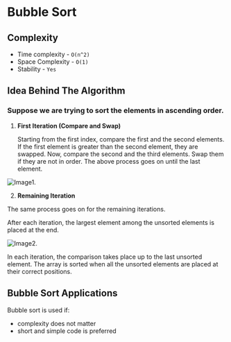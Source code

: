 # Bubble Sort

## Complexity

- Time complexity - `O(n^2)`
- Space Complexity - `O(1)`
- Stability - `Yes`

## Idea Behind The Algorithm 
### Suppose we are trying to sort the elements in ascending order.

1. **First Iteration (Compare and Swap)**

    Starting from the first index, compare the first and the second elements.
    If the first element is greater than the second element, they are swapped.
    Now, compare the second and the third elements. Swap them if they are not in order.
    The above process goes on until the last element. 
    
![Image1.](https://cdn.programiz.com/cdn/farfuture/kn1zM7ZGIj60jcTe3mv8gAtbrvFHqxgqfQ7F9MdjPuA/mtime:1582112622/sites/tutorial2program/files/Bubble-sort-0.png)

2. **Remaining Iteration**

The same process goes on for the remaining iterations.

After each iteration, the largest element among the unsorted elements is placed at the end.

![Image2.](https://cdn.programiz.com/cdn/farfuture/LzbPYkOXS-DjqwLqtIrixMZCD1XLdU-JWWedrL1YIpw/mtime:1582112622/sites/tutorial2program/files/Bubble-sort-1.png)

In each iteration, the comparison takes place up to the last unsorted element. The array is sorted when all the unsorted elements are placed at their correct positions.



## Bubble Sort Applications

Bubble sort is used if:
- complexity does not matter
- short and simple code is preferred